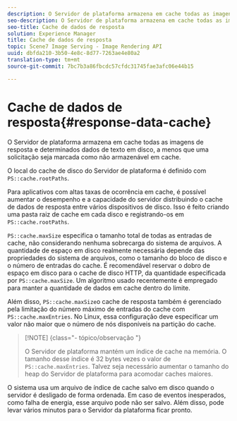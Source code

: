 ```yaml
---
description: O Servidor de plataforma armazena em cache todas as imagens de resposta e determinados dados de texto em disco, a menos que uma solicitação seja marcada como não armazenável em cache.
seo-description: O Servidor de plataforma armazena em cache todas as imagens de resposta e determinados dados de texto em disco, a menos que uma solicitação seja marcada como não armazenável em cache.
seo-title: Cache de dados de resposta
solution: Experience Manager
title: Cache de dados de resposta
topic: Scene7 Image Serving - Image Rendering API
uuid: dbfda210-3b50-4e8c-8d77-7263ae4e80a2
translation-type: tm+mt
source-git-commit: 7bc7b3a86fbcdc57cfdc31745fae3afc06e44b15

---
```



# Cache de dados de resposta{#response-data-cache}

O Servidor de plataforma armazena em cache todas as imagens de resposta e determinados dados de texto em disco, a menos que uma solicitação seja marcada como não armazenável em cache.

O local do cache de disco do Servidor de plataforma é definido com `PS::cache.rootPaths`.

Para aplicativos com altas taxas de ocorrência em cache, é possível aumentar o desempenho e a capacidade do servidor distribuindo o cache de dados de resposta entre vários dispositivos de disco. Isso é feito criando uma pasta raiz de cache em cada disco e registrando-os em `PS::cache.rootPaths`.

`PS::cache.maxSize` especifica o tamanho total de todas as entradas de cache, não considerando nenhuma sobrecarga do sistema de arquivos. A quantidade de espaço em disco realmente necessária depende das propriedades do sistema de arquivos, como o tamanho do bloco de disco e o número de entradas do cache. É recomendável reservar o dobro de espaço em disco para o cache de disco HTTP, da quantidade especificada por `PS::cache.maxSize`. Um algoritmo usado recentemente é empregado para manter a quantidade de dados em cache dentro do limite.

Além disso, `PS::cache.maxSize`o cache de resposta também é gerenciado pela limitação do número máximo de entradas do cache com `PS::cache.maxEntries`. No Linux, essa configuração deve especificar um valor não maior que o número de nós disponíveis na partição do cache.

>[!NOTE] {class=&quot;- tópico/observação &quot;}
>
>O Servidor de plataforma mantém um índice de cache na memória. O tamanho desse índice é 32 bytes vezes o valor de `PS::cache.maxEntries`. Talvez seja necessário aumentar o tamanho do heap do Servidor de plataforma para acomodar caches maiores.

O sistema usa um arquivo de índice de cache salvo em disco quando o servidor é desligado de forma ordenada. Em caso de eventos inesperados, como falha de energia, esse arquivo pode não ser salvo. Além disso, pode levar vários minutos para o Servidor da plataforma ficar pronto.
